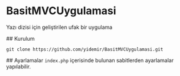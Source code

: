 # BasitMVCUygulamasi
Yazı dizisi için geliştirilen ufak bir uygulama

## Kurulum
```
git clone https://github.com/yidemir/BasitMVCUygulamasi.git
```

## Ayarlamalar
`index.php` içerisinde bulunan sabitlerden ayarlamalar yapılabilir.
